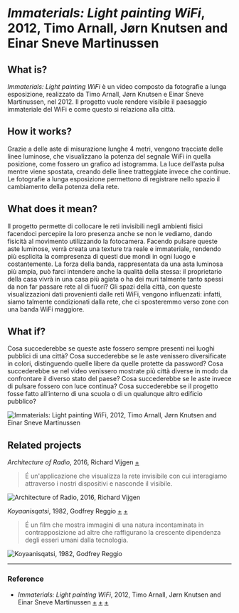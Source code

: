 # _Immaterials: Light painting WiFi_, 2012, Timo Arnall, Jørn Knutsen and Einar Sneve Martinussen

## What is?
_Immaterials: Light painting WiFi_ è un video composto da fotografie a lunga esposizione, realizzato da Timo Arnall, Jørn Knutsen e Einar Sneve Martinussen, nel 2012. Il progetto vuole rendere visibile il paesaggio immateriale del WiFi e come questo si relaziona alla città.

## How it works?
Grazie a delle aste di misurazione lunghe 4 metri, vengono tracciate delle linee luminose, che visualizzano la potenza del segnale WiFi in quella posizione, come fossero un grafico ad istogramma. La luce dell’asta pulsa mentre viene spostata, creando delle linee tratteggiate invece che continue. Le fotografie a lunga esposizione permettono di registrare nello spazio il cambiamento della potenza della rete.
 
## What does it mean?
Il progetto permette di collocare le reti invisibili negli ambienti fisici facendoci percepire la loro presenza anche se non le vediamo, dando fisicità al movimento utilizzando la fotocamera. Facendo pulsare queste aste luminose, verrà creata una texture tra reale e immateriale, rendendo più esplicita la compresenza di questi due mondi in ogni luogo e costantemente. La forza della banda, rappresentata da una asta luminosa più ampia, può farci intendere anche la qualità della stessa: il proprietario della casa vivrà in una casa più agiata o ha dei muri talmente tanto spessi da non far passare rete al di fuori?
Gli spazi della città, con queste visualizzazioni dati provenienti dalle reti WiFi, vengono influenzati: infatti, siamo talmente condizionati dalla rete, che ci sposteremmo verso zone con una banda WiFi maggiore.

## What if?
Cosa succederebbe se queste aste fossero sempre presenti nei luoghi pubblici di una città? Cosa succederebbe se le aste venissero diversificate in colori, distinguendo quelle libere da quelle protette da password? Cosa succederebbe se nel video venissero mostrate più città diverse in modo da confrontare il diverso stato del paese? Cosa succederebbe se le aste invece di pulsare fossero con luce continua? Cosa succederebbe se il progetto fosse fatto all’interno di una scuola o di un qualunque altro edificio pubblico?

![Immaterials: Light painting WiFi, 2012, Timo Arnall, Jørn Knutsen and Einar Sneve Martinussen](https://i.ytimg.com/vi/cxdjfOkPu-E/maxresdefault.jpg)

## Related projects
_Architecture of Radio_, 2016, Richard Vijgen [+](http://www.architectureofradio.com/)
> É un'applicazione che visualizza la rete invisibile con cui interagiamo attraverso i nostri dispositivi e nasconde il visibile.

![Architecture of Radio, 2016, Richard Vijgen](https://user-images.githubusercontent.com/76476647/120566577-d4e0fc00-c40f-11eb-8e72-cf5aa84bb606.jpg)

_Koyaanisqatsi_,	1982, Godfrey Reggio [+](https://www.rogerebert.com/reviews/koyaanisqatsi-1983) [+](https://www.criterion.com/films/28034-koyaanisqatsi)
> É un film che mostra immagini di una natura incontaminata in contrapposizione ad altre che raffigurano la crescente dipendenza degli esseri umani dalla tecnologia.

![Koyaanisqatsi,	1982, Godfrey Reggio](https://user-images.githubusercontent.com/76476647/120618672-95d89800-c45b-11eb-9dd7-0c02f6355f3d.jpeg)

--- 

### Reference
- _Immaterials: Light painting WiFi_, 2012, Timo Arnall, Jørn Knutsen and Einar Sneve Martinussen [+](http://yourban.no/2011/02/22/immaterials-light-painting-wifi/) [+](https://www.designboom.com/design/immaterials-light-painting-wifi-by-timo-arnall-jorn-knutsen-einar-sneve-martinussen/) [+](https://rss.onlinelibrary.wiley.com/doi/pdf/10.1111/j.1740-9713.2013.00683.x)
